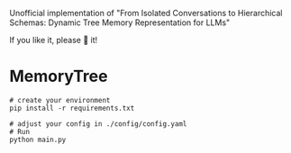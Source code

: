 ​​Unofficial implementation of "From Isolated Conversations to Hierarchical Schemas: Dynamic Tree Memory Representation for LLMs"

If you like it, please 🌟 it!
# MemoryTree

```
# create your environment
pip install -r requirements.txt

# adjust your config in ./config/config.yaml
# Run
python main.py
```
